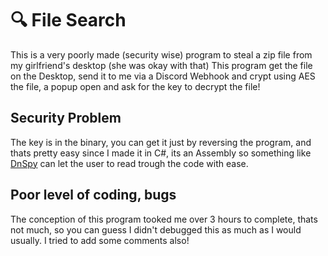 # 🔍 File Search

This is a very poorly made (security wise) program to steal a zip file from my girlfriend's desktop (she was okay with that)
This program get the file on the Desktop, send it to me via a Discord Webhook and crypt using AES the file, a popup open and ask for the key to decrypt the file!

## Security Problem

The key is in the binary, you can get it just by reversing the program, and thats pretty easy since I made it in C#, its an Assembly so something like [DnSpy](https://github.com/dnSpy/dnSpy) can
let the user to read trough the code with ease.

## Poor level of coding, bugs

The conception of this program tooked me over 3 hours to complete, thats not much, so you can guess I didn't debugged this as much as I would usually.
I tried to add some comments also!
